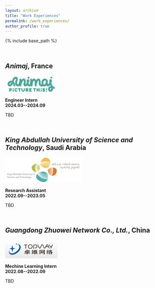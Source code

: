 ```yaml
---
layout: archive
title: "Work Experiences"
permalink: /work_experiences/
author_profile: true
---
```


{% include base_path %}

<br />

*Animaj*, France
------

<img src="../images/animaj.png" width="170">

**Engineer Intern <br> 2024.03--2024.09**

TBD

<br />

*King Abdullah University of Science and Technology*, Saudi Arabia
------

<img src="../images/kaust.png" width="250">

**Research Assistant <br> 2022.09--2023.05**

TBD

<br />

*Guangdong Zhuowei Network Co., Ltd.*, China
------

<img src="../images/zhuowei.png" width="170" />

**Mechine Learning Intern <br> 2022.08--2022.09**

TBD
